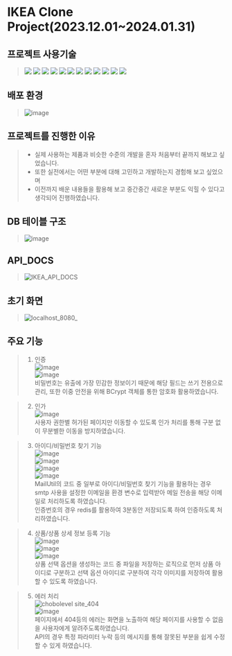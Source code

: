 # IKEA Clone Project(2023.12.01~2024.01.31)

## 프로젝트 사용기술

> <img src="https://img.shields.io/badge/java-007396?style=for-the-badge&logo=openjdk&logoColor=white">
> <img src="https://img.shields.io/badge/spring boot-6DB33F?style=for-the-badge&logo=springboot&logoColor=white">
> <img src="https://img.shields.io/badge/spring security-6DB33F?style=for-the-badge&logo=springsecurity&logoColor=white">
> <img src="https://img.shields.io/badge/mysql-4479A1?style=for-the-badge&logo=mysql&logoColor=white">
> <img src="https://img.shields.io/badge/amazon rds-527FFF?style=for-the-badge&logo=amazonrds&logoColor=white">
> <img src="https://img.shields.io/badge/redis-FF4438?style=for-the-badge&logo=redis&logoColor=white">
> <img src="https://img.shields.io/badge/nginx-009639?style=for-the-badge&logo=nginx&logoColor=white">
> <img src="https://img.shields.io/badge/ubuntu-E95420?style=for-the-badge&logo=ubuntu&logoColor=white">
> <img src="https://img.shields.io/badge/aws ec2-ff9900?style=for-the-badge&logo=amazon ec2&logoColor=white">
> <img src="https://img.shields.io/badge/github-181717?style=for-the-badge&logo=github&logoColor=white">
> <img src="https://img.shields.io/badge/thymeleaf-005f0f?style=for-the-badge&logo=thymeleaf&logoColor=white">
> <img src="https://img.shields.io/badge/jquery-0769ad?style=for-the-badge&logo=jquery&logoColor=white">

## 배포 환경
> ![image](https://github.com/chobolevel/ikea/assets/104749958/dc31569c-bcca-4797-9fc4-9e17bccec390)

## 프로젝트를 진행한 이유
> + 실제 사용하는 제품과 비슷한 수준의 개발을 혼자 처음부터 끝까지 해보고 싶었습니다. 
> + 또한 실전에서는 어떤 부분에 대해 고민하고 개발하는지 경험해 보고 싶었으며
> + 이전까지 배운 내용들을 활용해 보고 중간중간 새로운 부분도 익힐 수 있다고 생각되어 진행하였습니다.

## DB 테이블 구조
> ![image](https://github.com/chobolevel/ikea/assets/104749958/496c4b31-6e9a-4b5e-bb94-7142e0a39566)

## API_DOCS
> ![IKEA_API_DOCS](https://github.com/chobolevel/ikea/assets/104749958/95eb7efc-c2b5-4230-b955-5d235fc32230)

## 초기 화면
> ![localhost_8080_](https://github.com/chobolevel/ikea/assets/104749958/007ed815-9011-4822-932b-d5aa9c8f338b)


## 주요 기능
> 
> 1. 인증 <br/> ![image](https://github.com/chobolevel/ikea/assets/104749958/243731ef-5ff9-404a-9a0a-73a0ea3c0f17) <br/> ![image](https://github.com/chobolevel/ikea/assets/104749958/a814c83c-5bc0-4955-88ff-d4a45ed20237) <br/>
>   비밀번호는 유출에 가장 민감한 정보이기 때문에 해당 필드는 쓰기 전용으로 관리, 또한 이중 안전을 위해 BCrypt 객체를 통한 암호화 활용하였습니다.

> 2. 인가 <br/> ![image](https://github.com/chobolevel/ikea/assets/104749958/f55addb5-1761-4006-afa0-f3306ca13d0e) <br/> 
>   사용자 권한별 허가된 페이지만 이동할 수 있도록 인가 처리를 통해 구분 없이 무분별한 이동을 방지하였습니다.

> 3. 아이디/비밀번호 찾기 기능 <br/> ![image](https://github.com/chobolevel/ikea/assets/104749958/a6a48af9-8376-46b9-9f1a-6edb316c623c) <br/> ![image](https://github.com/chobolevel/ikea/assets/104749958/9df02c09-4a5a-461b-b90a-d66432200d30) <br/> ![image](https://github.com/chobolevel/ikea/assets/104749958/47771269-9bd3-4124-949c-63d8264475f7) <br/> ![image](https://github.com/chobolevel/ikea/assets/104749958/4e945926-76df-4f14-ad03-2bc9351a8592) <br/>
>    MailUtil의 코드 중 일부로 아이디/비밀번호 찾기 기능을 활용하는 경우 smtp 사용을 설정한 이메일을 환경 변수로 입력받아 메일 전송을 해당 이메일로 처리하도록 하였습니다. <br/> 인증번호의 경우 redis를 활용하여 3분동안 저장되도록 하여 인증하도록 처리하였습니다.

> 4. 상품/상품 상세 정보 등록 기능 <br/> ![image](https://github.com/chobolevel/ikea/assets/104749958/77d19051-1180-4897-bd11-ec8721da6278) <br/> ![image](https://github.com/chobolevel/ikea/assets/104749958/3fda756a-759d-4efd-8f82-a2843e2552d7) <br/> ![image](https://github.com/chobolevel/ikea/assets/104749958/3b1a0ec2-d54e-451a-80ca-61237f0c0ea5) <br/>
>    상품 선택 옵션을 생성하는 코드 중 파일을 저장하는 로직으로 먼저 상품 아이디로 구분하고 선택 옵션 아이디로 구분하여 각각 이미지를 저장하여 활용할 수 있도록 하였습니다.

> 5. 에러 처리 <br/> ![chobolevel site_404](https://github.com/chobolevel/ikea/assets/104749958/9cd4b8f8-2d55-413f-bf27-5285dedc7a66) <br/> ![image](https://github.com/chobolevel/ikea/assets/104749958/4af8aab9-3841-44a7-85fe-2640428b2c45) <br/>
>     페이지에서 404등의 에러는 화면을 노출하여 해당 페이지를 사용할 수 없음을 사용자에게 알려주도록하였습니다.<br/> API의 경우 특정 파라미터 누락 등의 메시지를 통해 잘못된 부분을 쉽게 수정할 수 있게 하였습니다.
